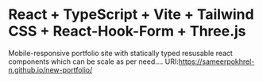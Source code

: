 # React + TypeScript + Vite + Tailwind CSS + React-Hook-Form + Three.js

Mobile-responsive portfolio site with statically typed resusable react components which can be scale as per need....
URI:https://sameerpokhrel-n.github.io/new-portfolio/
